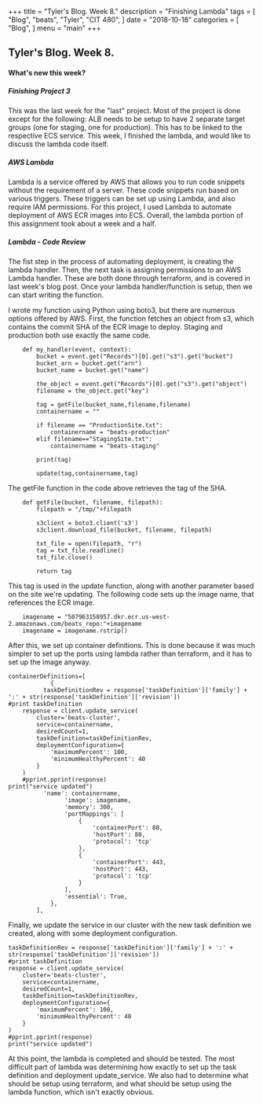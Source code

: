 +++ 
title = "Tyler's Blog. Week 8." 
description = "Finishing Lambda" 
tags = [ 
    "Blog", "beats", "Tyler", "CIT 480",
] 
date = "2018-10-18" 
categories = [ 
    "Blog",
] 
menu = "main" 
+++

## Tyler's Blog. Week 8.
#### What's new this week?

##### Finishing Project 3
This was the last week for the "last" project. Most of the project is done except for the following: ALB needs to be setup to have 2 separate target groups (one for staging, one for production). This has to be linked to the respective ECS service. This week, I finished the lambda, and would like to discuss the lambda code itself.

##### AWS Lambda
Lambda is a service offered by AWS that allows you to run code snippets without the requirement of a server. These code snippets run based on various triggers. These triggers can be set up using Lambda, and also require IAM permissions. For this project, I used Lambda to automate deployment of AWS ECR images into ECS. Overall, the lambda portion of this assignment took about a week and a half.

##### Lambda - Code Review
The fist step in the process of automating deployment, is creating the lambda handler. Then, the next task is assigning permissions to an AWS Lambda handler. These are both done through terraform, and is covered in last week's blog post. Once your lambda handler/function is setup, then we can start writing the function.

I wrote my function using Python using boto3, but there are numerous options offered by AWS. First, the function fetches an object from s3, which contains the commit SHA of the ECR image to deploy. Staging and production both use exactly the same code.


```
	def my_handler(event, context):
    	bucket = event.get("Records")[0].get("s3").get("bucket")
    	bucket_arn = bucket.get("arn")
    	bucket_name = bucket.get("name")

    	the_object = event.get("Records")[0].get("s3").get("object")
    	filename = the_object.get("key")

    	tag = getFile(bucket_name,filename,filename)
    	containername = ""

    	if filename == "ProductionSite.txt":
        	containername = "beats-production"
    	elif filename=="StagingSite.txt":
        	containername = "beats-staging"

    	print(tag)

    	update(tag,containername,tag)
```

The getFile function in the code above retrieves the tag of the SHA.

```
	def getFile(bucket, filename, filepath):
    	filepath = "/tmp/"+filepath

    	s3client = boto3.client('s3')
    	s3client.download_file(bucket, filename, filepath)

    	txt_file = open(filepath, "r")
    	tag = txt_file.readline()
    	txt_file.close()

    	return tag
```

This tag is used in the update function, along with another parameter based on the site we're updating. The following code sets up the image name, that references the ECR image.

```
	imagename = "507963158957.dkr.ecr.us-west-2.amazonaws.com/beats_repo:"+imagename
	imagename = imagename.rstrip()
```

 After this, we set up container definitions. This is done because it was much simpler to set up the ports using lambda rather than terraform, and it has to set up the image anyway.

```
containerDefinitions=[
            {
          taskDefinitionRev = response['taskDefinition']['family'] + ':' + str(response['taskDefinition']['revision'])
#print taskDefinition
    response = client.update_service(
        cluster='beats-cluster',
        service=containername,
        desiredCount=1,
        taskDefinition=taskDefinitionRev,
        deploymentConfiguration={
            'maximumPercent': 100,
            'minimumHealthyPercent': 40
        }
    )
    #pprint.pprint(response)
print("service updated")
          'name': containername,
                'image': imagename,
                'memory': 300,
                'portMappings': [
                    {
                        'containerPort': 80,
                        'hostPort': 80,
                        'protocol': 'tcp'
                    },
                    {
                        'containerPort': 443,
                        'hostPort': 443,
                        'protocol': 'tcp'
                    }
                ],
                'essential': True,
            },
        ],
```

Finally, we update the service in our cluster with the new task definition we created, along with some deployment configuration.

```
taskDefinitionRev = response['taskDefinition']['family'] + ':' + str(response['taskDefinition']['revision'])
#print taskDefinition
response = client.update_service(
    cluster='beats-cluster',
    service=containername,
    desiredCount=1,
    taskDefinition=taskDefinitionRev,
    deploymentConfiguration={
        'maximumPercent': 100,
        'minimumHealthyPercent': 40
    }
)
#pprint.pprint(response)
print("service updated")
```

At this point, the lambda is completed and should be tested. The most difficult part of lambda was determining how exactly to set up the task definition and deployment update_service. We also had to determine what should be setup using terraform, and what should be setup using the lambda function, which isn't exactly obvious.

